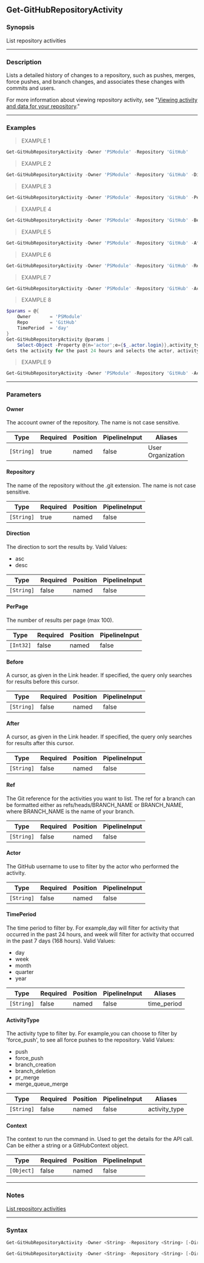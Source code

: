 Get-GitHubRepositoryActivity
----------------------------

### Synopsis
List repository activities

---

### Description

Lists a detailed history of changes to a repository, such as pushes, merges, force pushes, and branch changes,
and associates these changes with commits and users.

For more information about viewing repository activity,
see "[Viewing activity and data for your repository](https://docs.github.com/repositories/viewing-activity-and-data-for-your-repository)."

---

### Examples
> EXAMPLE 1

```PowerShell
Get-GitHubRepositoryActivity -Owner 'PSModule' -Repository 'GitHub'
```
> EXAMPLE 2

```PowerShell
Get-GitHubRepositoryActivity -Owner 'PSModule' -Repository 'GitHub' -Direction 'asc'
```
> EXAMPLE 3

```PowerShell
Get-GitHubRepositoryActivity -Owner 'PSModule' -Repository 'GitHub' -PerPage 100
```
> EXAMPLE 4

```PowerShell
Get-GitHubRepositoryActivity -Owner 'PSModule' -Repository 'GitHub' -Before '2021-01-01T00:00:00Z'
```
> EXAMPLE 5

```PowerShell
Get-GitHubRepositoryActivity -Owner 'PSModule' -Repository 'GitHub' -After '2021-01-01T00:00:00Z'
```
> EXAMPLE 6

```PowerShell
Get-GitHubRepositoryActivity -Owner 'PSModule' -Repository 'GitHub' -Ref 'refs/heads/main'
```
> EXAMPLE 7

```PowerShell
Get-GitHubRepositoryActivity -Owner 'PSModule' -Repository 'GitHub' -Actor 'octocat'
```
> EXAMPLE 8

```PowerShell
$params = @{
    Owner       = 'PSModule'
    Repo        = 'GitHub'
    TimePeriod  = 'day'
}
Get-GitHubRepositoryActivity @params |
    Select-Object -Property @{n='actor';e={$_.actor.login}},activity_type,ref,timestamp
Gets the activity for the past 24 hours and selects the actor, activity type, ref, and timestamp.
```
> EXAMPLE 9

```PowerShell
Get-GitHubRepositoryActivity -Owner 'PSModule' -Repository 'GitHub' -ActivityType 'push','force_push'
```

---

### Parameters
#### **Owner**
The account owner of the repository. The name is not case sensitive.

|Type      |Required|Position|PipelineInput|Aliases              |
|----------|--------|--------|-------------|---------------------|
|`[String]`|true    |named   |false        |User<br/>Organization|

#### **Repository**
The name of the repository without the .git extension. The name is not case sensitive.

|Type      |Required|Position|PipelineInput|
|----------|--------|--------|-------------|
|`[String]`|true    |named   |false        |

#### **Direction**
The direction to sort the results by.
Valid Values:

* asc
* desc

|Type      |Required|Position|PipelineInput|
|----------|--------|--------|-------------|
|`[String]`|false   |named   |false        |

#### **PerPage**
The number of results per page (max 100).

|Type     |Required|Position|PipelineInput|
|---------|--------|--------|-------------|
|`[Int32]`|false   |named   |false        |

#### **Before**
A cursor, as given in the Link header. If specified, the query only searches for results before this cursor.

|Type      |Required|Position|PipelineInput|
|----------|--------|--------|-------------|
|`[String]`|false   |named   |false        |

#### **After**
A cursor, as given in the Link header. If specified, the query only searches for results after this cursor.

|Type      |Required|Position|PipelineInput|
|----------|--------|--------|-------------|
|`[String]`|false   |named   |false        |

#### **Ref**
The Git reference for the activities you want to list.
The ref for a branch can be formatted either as refs/heads/BRANCH_NAME or BRANCH_NAME, where BRANCH_NAME is the name of your branch.

|Type      |Required|Position|PipelineInput|
|----------|--------|--------|-------------|
|`[String]`|false   |named   |false        |

#### **Actor**
The GitHub username to use to filter by the actor who performed the activity.

|Type      |Required|Position|PipelineInput|
|----------|--------|--------|-------------|
|`[String]`|false   |named   |false        |

#### **TimePeriod**
The time period to filter by.
For example,day will filter for activity that occurred in the past 24 hours,
and week will filter for activity that occurred in the past 7 days (168 hours).
Valid Values:

* day
* week
* month
* quarter
* year

|Type      |Required|Position|PipelineInput|Aliases    |
|----------|--------|--------|-------------|-----------|
|`[String]`|false   |named   |false        |time_period|

#### **ActivityType**
The activity type to filter by.
For example,you can choose to filter by 'force_push', to see all force pushes to the repository.
Valid Values:

* push
* force_push
* branch_creation
* branch_deletion
* pr_merge
* merge_queue_merge

|Type      |Required|Position|PipelineInput|Aliases      |
|----------|--------|--------|-------------|-------------|
|`[String]`|false   |named   |false        |activity_type|

#### **Context**
The context to run the command in. Used to get the details for the API call.
Can be either a string or a GitHubContext object.

|Type      |Required|Position|PipelineInput|
|----------|--------|--------|-------------|
|`[Object]`|false   |named   |false        |

---

### Notes
[List repository activities](https://docs.github.com/rest/repos/repos#list-repository-activities)

---

### Syntax
```PowerShell
Get-GitHubRepositoryActivity -Owner <String> -Repository <String> [-Direction <String>] [-PerPage <Int32>] [-Ref <String>] [-Actor <String>] [-TimePeriod <String>] [-ActivityType <String>] [-Context <Object>] [<CommonParameters>]
```
```PowerShell
Get-GitHubRepositoryActivity -Owner <String> -Repository <String> [-Direction <String>] [-PerPage <Int32>] [-Before <String>] [-After <String>] [-Ref <String>] [-Actor <String>] [-TimePeriod <String>] [-ActivityType <String>] [-Context <Object>] [<CommonParameters>]
```
